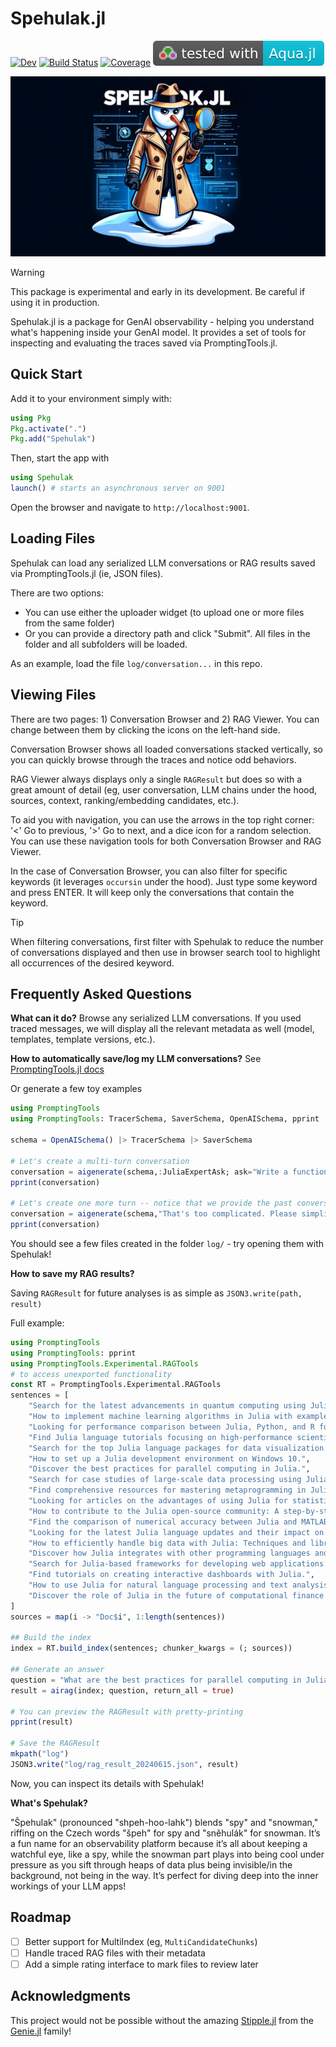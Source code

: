 # Spehulak.jl 
[![Dev](https://img.shields.io/badge/docs-dev-blue.svg)](https://svilupp.github.io/Spehulak.jl/dev/) 
[![Build Status](https://github.com/svilupp/Spehulak.jl/actions/workflows/CI.yml/badge.svg?branch=main)](https://github.com/svilupp/Spehulak.jl/actions/workflows/CI.yml?query=branch%3Amain) 
[![Coverage](https://codecov.io/gh/svilupp/Spehulak.jl/branch/main/graph/badge.svg)](https://codecov.io/gh/svilupp/Spehulak.jl) 
[![Aqua](https://raw.githubusercontent.com/JuliaTesting/Aqua.jl/master/badge.svg)](https://github.com/JuliaTesting/Aqua.jl)


![Spy+snowman = Spehulak](docs/src/assets/spehulak.png)

> [!WARNING]
> This package is experimental and early in its development. Be careful if using it in production.

Spehulak.jl is a package for GenAI observability - helping you understand what's happening inside your GenAI model. It provides a set of tools for inspecting and evaluating the traces saved via PromptingTools.jl.

## Quick Start

Add it to your environment simply with:

```julia
using Pkg
Pkg.activate(".")
Pkg.add("Spehulak")
```

Then, start the app with

```julia
using Spehulak
launch() # starts an asynchronous server on 9001
```

Open the browser and navigate to `http://localhost:9001`.

## Loading Files

Spehulak can load any serialized LLM conversations or RAG results saved via PromptingTools.jl (ie, JSON files).

There are two options:
- You can use either the uploader widget (to upload one or more files from the same folder) 
- Or you can provide a directory path and click "Submit". All files in the folder and all subfolders will be loaded.

As an example, load the file `log/conversation...` in this repo.

## Viewing Files

There are two pages: 1) Conversation Browser and 2) RAG Viewer. You can change between them by clicking the icons on the left-hand side.

Conversation Browser shows all loaded conversations stacked vertically, so you can quickly browse through the traces and notice odd behaviors.

RAG Viewer always displays only a single `RAGResult` but does so with a great amount of detail (eg, user conversation, LLM chains under the hood, sources, context, ranking/embedding candidates, etc.).

To aid you with navigation, you can use the arrows in the top right corner: '<' Go to previous, '>' Go to next, and a dice icon for a random selection.
You can use these navigation tools for both Conversation Browser and RAG Viewer.

In the case of Conversation Browser, you can also filter for specific keywords (it leverages `occursin` under the hood).
Just type some keyword and press ENTER. It will keep only the conversations that contain the keyword.

> [!TIP]
> When filtering conversations, first filter with Spehulak to reduce the number of conversations displayed and then use in browser search tool to highlight all occurrences of the desired keyword.

## Frequently Asked Questions

**What can it do?**
Browse any serialized LLM conversations. If you used traced messages, we will display all the relevant metadata as well (model, templates, template versions, etc.).

**How to automatically save/log my LLM conversations?**
See [PromptingTools.jl docs](https://svilupp.github.io/PromptingTools.jl/dev/frequently_asked_questions#Automatic-Logging-/-Tracing)

Or generate a few toy examples
```julia
using PromptingTools
using PromptingTools: TracerSchema, SaverSchema, OpenAISchema, pprint

schema = OpenAISchema() |> TracerSchema |> SaverSchema

# Let's create a multi-turn conversation
conversation = aigenerate(schema,:JuliaExpertAsk; ask="Write a function to convert vector of strings into pig latin", model="gpt4o", return_all=true)
pprint(conversation)

# Let's create one more turn -- notice that we provide the past conversation as a kwarg
conversation = aigenerate(schema,"That's too complicated. Please simplify it. Think step by step first"; conversation, model="gpt4o", return_all=true)
pprint(conversation)

```

You should see a few files created in the folder `log/` - try opening them with Spehulak!

**How to save my RAG results?**

Saving `RAGResult` for future analyses is as simple as `JSON3.write(path, result)`

Full example:
```julia
using PromptingTools
using PromptingTools: pprint
using PromptingTools.Experimental.RAGTools
# to access unexported functionality
const RT = PromptingTools.Experimental.RAGTools
sentences = [
    "Search for the latest advancements in quantum computing using Julia language.",
    "How to implement machine learning algorithms in Julia with examples.",
    "Looking for performance comparison between Julia, Python, and R for data analysis.",
    "Find Julia language tutorials focusing on high-performance scientific computing.",
    "Search for the top Julia language packages for data visualization and their documentation.",
    "How to set up a Julia development environment on Windows 10.",
    "Discover the best practices for parallel computing in Julia.",
    "Search for case studies of large-scale data processing using Julia.",
    "Find comprehensive resources for mastering metaprogramming in Julia.",
    "Looking for articles on the advantages of using Julia for statistical modeling.",
    "How to contribute to the Julia open-source community: A step-by-step guide.",
    "Find the comparison of numerical accuracy between Julia and MATLAB.",
    "Looking for the latest Julia language updates and their impact on AI research.",
    "How to efficiently handle big data with Julia: Techniques and libraries.",
    "Discover how Julia integrates with other programming languages and tools.",
    "Search for Julia-based frameworks for developing web applications.",
    "Find tutorials on creating interactive dashboards with Julia.",
    "How to use Julia for natural language processing and text analysis.",
    "Discover the role of Julia in the future of computational finance and econometrics."
]
sources = map(i -> "Doc$i", 1:length(sentences))

## Build the index
index = RT.build_index(sentences; chunker_kwargs = (; sources))

## Generate an answer
question = "What are the best practices for parallel computing in Julia?"
result = airag(index; question, return_all = true)

# You can preview the RAGResult with pretty-printing
pprint(result)

# Save the RAGResult
mkpath("log")
JSON3.write("log/rag_result_20240615.json", result)
```

Now, you can inspect its details with Spehulak!

**What's Spehulak?**

"Špehulak" (pronounced "shpeh-hoo-lahk") blends "spy" and "snowman," riffing on the Czech words "špeh" for spy and "sněhulák" for snowman. It’s a fun name for an observability platform because it’s all about keeping a watchful eye, like a spy, while the snowman part plays into being cool under pressure as you sift through heaps of data plus being invisible/in the background, not being in the way. It’s perfect for diving deep into the inner workings of your LLM apps!


## Roadmap

- [ ] Better support for MultiIndex (eg, `MultiCandidateChunks`)
- [ ] Handle traced RAG files with their metadata
- [ ] Add a simple rating interface to mark files to review later

## Acknowledgments

This project would not be possible without the amazing [Stipple.jl](https://github.com/GenieFramework/Stipple.jl) from the [Genie.jl](https://github.com/GenieFramework/Genie.jl) family!
